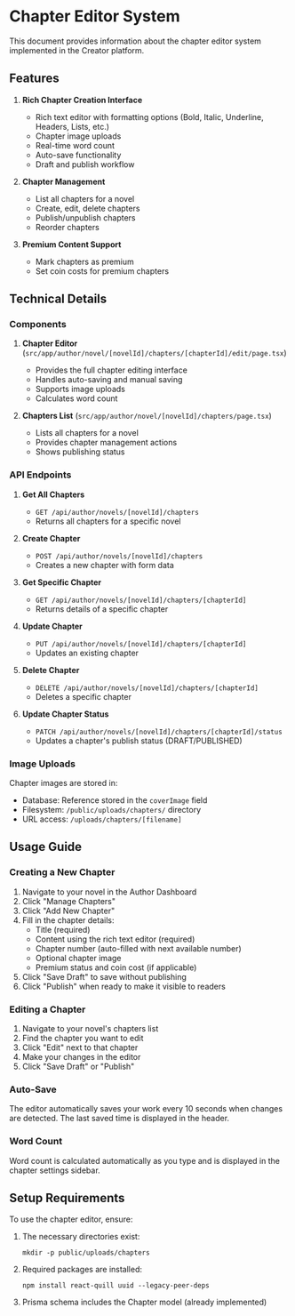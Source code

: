 # Chapter Editor System

This document provides information about the chapter editor system implemented in the Creator platform.

## Features

1. **Rich Chapter Creation Interface**
   - Rich text editor with formatting options (Bold, Italic, Underline, Headers, Lists, etc.)
   - Chapter image uploads
   - Real-time word count
   - Auto-save functionality
   - Draft and publish workflow

2. **Chapter Management**
   - List all chapters for a novel
   - Create, edit, delete chapters
   - Publish/unpublish chapters
   - Reorder chapters

3. **Premium Content Support**
   - Mark chapters as premium
   - Set coin costs for premium chapters

## Technical Details

### Components

1. **Chapter Editor** (`src/app/author/novel/[novelId]/chapters/[chapterId]/edit/page.tsx`)
   - Provides the full chapter editing interface
   - Handles auto-saving and manual saving
   - Supports image uploads
   - Calculates word count

2. **Chapters List** (`src/app/author/novel/[novelId]/chapters/page.tsx`)
   - Lists all chapters for a novel
   - Provides chapter management actions
   - Shows publishing status

### API Endpoints

1. **Get All Chapters**
   - `GET /api/author/novels/[novelId]/chapters`
   - Returns all chapters for a specific novel

2. **Create Chapter**
   - `POST /api/author/novels/[novelId]/chapters`
   - Creates a new chapter with form data

3. **Get Specific Chapter**
   - `GET /api/author/novels/[novelId]/chapters/[chapterId]`
   - Returns details of a specific chapter

4. **Update Chapter**
   - `PUT /api/author/novels/[novelId]/chapters/[chapterId]`
   - Updates an existing chapter

5. **Delete Chapter**
   - `DELETE /api/author/novels/[novelId]/chapters/[chapterId]`
   - Deletes a specific chapter

6. **Update Chapter Status**
   - `PATCH /api/author/novels/[novelId]/chapters/[chapterId]/status`
   - Updates a chapter's publish status (DRAFT/PUBLISHED)

### Image Uploads

Chapter images are stored in:
- Database: Reference stored in the `coverImage` field
- Filesystem: `/public/uploads/chapters/` directory
- URL access: `/uploads/chapters/[filename]`

## Usage Guide

### Creating a New Chapter

1. Navigate to your novel in the Author Dashboard
2. Click "Manage Chapters"
3. Click "Add New Chapter"
4. Fill in the chapter details:
   - Title (required)
   - Content using the rich text editor (required)
   - Chapter number (auto-filled with next available number)
   - Optional chapter image
   - Premium status and coin cost (if applicable)
5. Click "Save Draft" to save without publishing
6. Click "Publish" when ready to make it visible to readers

### Editing a Chapter

1. Navigate to your novel's chapters list
2. Find the chapter you want to edit
3. Click "Edit" next to that chapter
4. Make your changes in the editor
5. Click "Save Draft" or "Publish"

### Auto-Save

The editor automatically saves your work every 10 seconds when changes are detected. The last saved time is displayed in the header.

### Word Count

Word count is calculated automatically as you type and is displayed in the chapter settings sidebar.

## Setup Requirements

To use the chapter editor, ensure:

1. The necessary directories exist:
   ```
   mkdir -p public/uploads/chapters
   ```

2. Required packages are installed:
   ```
   npm install react-quill uuid --legacy-peer-deps
   ```

3. Prisma schema includes the Chapter model (already implemented)